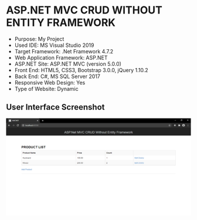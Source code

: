 # ASP.NET MVC CRUD WITHOUT ENTITY FRAMEWORK

* Purpose: My Project
* Used IDE: MS Visual Studio 2019
* Target Framework: .Net Framework 4.7.2
* Web Application Framework: ASP.NET
* ASP.NET Site: ASP.NET MVC (version 5.0.0)
* Front End: HTML5, CSS3, Bootstrap 3.0.0, jQuery 1.10.2
* Back End: C#, MS SQL Server 2017
* Responsive Web Design: Yes
* Type of Website: Dynamic

<h2> User Interface Screenshot </h2> 
  <img src="SCREENSHOT/PIC1.png">
    

